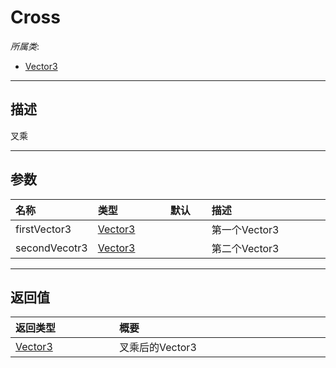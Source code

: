 # Cross

*所属类*:
* [Vector3](/Api/DataType/Vector3.md)
------------------------------------------------------------------------------------------
## 描述

叉乘

------------------------------------------------------------------------------------------
## 参数

|<div style="width:100px">名称</div>|<div style="width:100px">类型</div>|<div style="width:50px">默认</div>|<div style="width:350px">描述</div>|
|:---|:---|:---|:---|
|firstVector3|[Vector3](/Api/DataType/Vector3.md)||第一个Vector3|
|secondVecotr3|[Vector3](/Api/DataType/Vector3.md)||第二个Vector3|

------------------------------------------------------------------------------------------
## 返回值

|<div style="width:150px">返回类型</div>|<div style="width:520px">概要</div>|
|:---|:---|
|[Vector3](/Api/DataType/Vector3.md)|叉乘后的Vector3|
